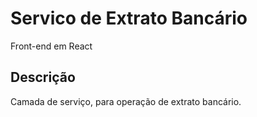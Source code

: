 # Servico de Extrato Bancário

Front-end em React

## Descrição 

Camada de serviço, para operação de extrato bancário.
